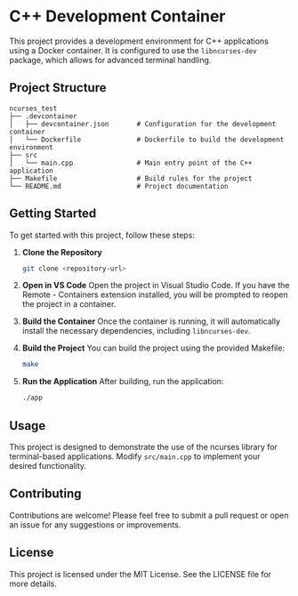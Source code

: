 # C++ Development Container

This project provides a development environment for C++ applications using a Docker container. It is configured to use the `libncurses-dev` package, which allows for advanced terminal handling.

## Project Structure

```
ncurses_test
├── .devcontainer
│   ├── devcontainer.json       # Configuration for the development container
│   └── Dockerfile              # Dockerfile to build the development environment
├── src
│   └── main.cpp                # Main entry point of the C++ application
├── Makefile                    # Build rules for the project
└── README.md                   # Project documentation
```

## Getting Started

To get started with this project, follow these steps:

1. **Clone the Repository**
   ```bash
   git clone <repository-url>
   ```

2. **Open in VS Code**
   Open the project in Visual Studio Code. If you have the Remote - Containers extension installed, you will be prompted to reopen the project in a container.

3. **Build the Container**
   Once the container is running, it will automatically install the necessary dependencies, including `libncurses-dev`.

4. **Build the Project**
   You can build the project using the provided Makefile:
   ```bash
   make
   ```

5. **Run the Application**
   After building, run the application:
   ```bash
   ./app
   ```

## Usage

This project is designed to demonstrate the use of the ncurses library for terminal-based applications. Modify `src/main.cpp` to implement your desired functionality.

## Contributing

Contributions are welcome! Please feel free to submit a pull request or open an issue for any suggestions or improvements.

## License

This project is licensed under the MIT License. See the LICENSE file for more details.